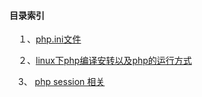 #### 目录索引

　１、[php.ini文件](https://github.com/buchongyu/buchongyu.github.io/blob/master/php/php.ini.MD)

　２、[linux下php编译安转以及php的运行方式](https://github.com/buchongyu/buchongyu.github.io/blob/master/php/compile_install.MD)
  
　3、 [php session 相关](https://github.com/buchongyu/buchongyu.github.io/blob/master/php/session.MD)
